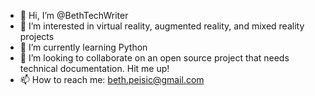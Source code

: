 - 👋 Hi, I’m @BethTechWriter
- 👀 I’m interested in virtual reality, augmented reality, and mixed reality projects
- 🌱 I’m currently learning Python
- 💞️ I’m looking to collaborate on an open source project that needs technical documentation. Hit me up!
- 📫 How to reach me:  beth.peisic@gmail.com

<!---
BethTechWriter/BethTechWriter is a ✨ special ✨ repository because its `README.md` (this file) appears on your GitHub profile.
You can click the Preview link to take a look at your changes.
--->
